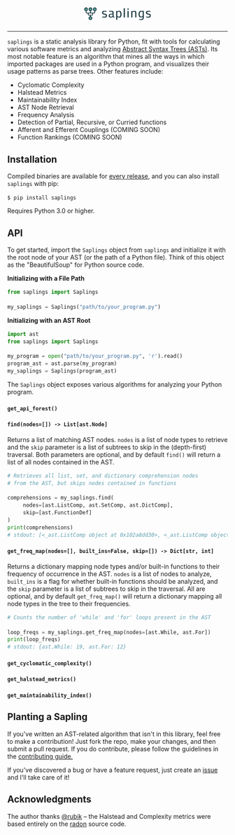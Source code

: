 <h1 align="center">
  <img width="30%" src="./logo.png" />
  <br />
</h1>

---

`saplings` is a static analysis library for Python, fit with tools for calculating various software metrics and analyzing [Abstract Syntax Trees (ASTs)](https://en.wikipedia.org/wiki/Abstract_syntax_tree). Its most notable feature is an algorithm that mines all the ways in which imported packages<!--imported package APIs--> are used in a Python program, and visualizes their usage patterns as parse trees. <!--Mention some applications of this algorithm?-->Other features include:
- Cyclomatic Complexity
- Halstead Metrics
- Maintainability Index
- AST Node Retrieval
- Frequency Analysis
- Detection of Partial, Recursive, or Curried functions
- Afferent and Efferent Couplings (COMING SOON)
- Function Rankings (COMING SOON)

<!--Think of saplings as the 'BeautifulSoup' for Python source code.-->

## Installation

Compiled binaries are available for [every release](https://github.com/shobrook/saplings/releases), and you can also install `saplings` with pip:

`$ pip install saplings`

Requires Python 3.0 or higher.

## API

To get started, import the `Saplings` object from `saplings` and initialize it with the root node of your AST (or the path of a Python file). Think of this object as the "BeautifulSoup" for Python source code.

**Initializing with a File Path**
```python
from saplings import Saplings

my_saplings = Saplings("path/to/your_program.py")
```
**Initializing with an AST Root**
```python
import ast
from saplings import Saplings

my_program = open("path/to/your_program.py", 'r').read()
program_ast = ast.parse(my_program)
my_saplings = Saplings(program_ast)
```

The `Saplings` object exposes various algorithms for analyzing your Python program.

#### `get_api_forest()`

#### `find(nodes=[]) -> List[ast.Node]`

Returns a list of matching AST nodes. `nodes` is a list of node types to retrieve and the `skip` parameter is a list of subtrees to skip in the (depth-first) traversal. Both parameters are optional, and by default `find()` will return a list of all nodes contained in the AST.

```python
# Retrieves all list, set, and dictionary comprehension nodes
# from the AST, but skips nodes contained in functions

comprehensions = my_saplings.find(
     nodes=[ast.ListComp, ast.SetComp, ast.DictComp],
     skip=[ast.FunctionDef]
)
print(comprehensions)
# stdout: [<_ast.ListComp object at 0x102a8dd30>, <_ast.ListComp object at 0x102b1a128>, <_ast.DictComp object at 0x102c2b142>]
```

#### `get_freq_map(nodes=[], built_ins=False, skip=[]) -> Dict[str, int]`

Returns a dictionary mapping node types and/or built-in functions to their frequency of occurrence in the AST. `nodes` is a list of nodes to analyze, `built_ins` is a flag for whether built-in functions should be analyzed, and the `skip` parameter is a list of subtrees to skip in the traversal. All are optional, and by default `get_freq_map()` will return a dictionary mapping all node types in the tree to their frequencies.

```python
# Counts the number of 'while' and 'for' loops present in the AST

loop_freqs = my_saplings.get_freq_map(nodes=[ast.While, ast.For])
print(loop_freqs)
# stdout: {ast.While: 19, ast.For: 12}
```

#### `get_cyclomatic_complexity()`

#### `get_halstead_metrics()`

#### `get_maintainability_index()`

## Planting a Sapling

If you've written an AST-related algorithm that isn't in this library, feel free to make a contribution! Just fork the repo, make your changes, and then submit a pull request. If you do contribute, please follow the guidelines in the [contributing guide.](https://github.com/shobrook/saplings/blob/master/CONTRIBUTING.md)

If you've discovered a bug or have a feature request, just create an [issue](https://github.com/shobrook/saplings/issues/new) and I'll take care of it!

## Acknowledgments

The author thanks [@rubik](https://github.com/rubik/) – the Halstead and Complexity metrics were based entirely on the [radon](https://github.com/rubik/radon/) source code.
